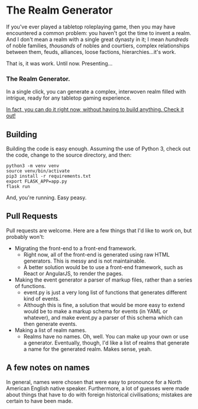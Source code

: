 # The Realm Generator
If you've ever played a tabletop roleplaying game, then you may have encountered a common problem: you haven't got the time to invent a realm. And I don't mean a realm with a single great dynasty in it; I mean *hundreds* of noble families, *thousands* of nobles and courtiers, complex relationships between them, feuds, alliances, loose factions, hierarchies...it's work.

That is, it was work. Until now. Presenting...

### The Realm Generator.

In a single click, you can generate a complex, interwoven realm filled with intrigue, ready for any tabletop gaming experience.

[In fact, you can do it right now, without having to build anything. Check it out!](https://infinite-woodland-34884.herokuapp.com/)

## Building

Building the code is easy enough. Assuming the use of Python 3, check out the code, change to the source directory, and then:

    python3 -m venv venv
    source venv/bin/activate
    pip3 install -r requirements.txt
    export FLASK_APP=app.py
    flask run

And, you're running. Easy peasy.

## Pull Requests

Pull requests are welcome. Here are a few things that I'd like to work on, but probably won't:

- Migrating the front-end to a front-end framework.
  - Right now, all of the front-end is generated using raw HTML generators. This is messy and is not maintainable.
  - A better solution would be to use a front-end framework, such as React or AngularJS, to render the pages.
- Making the event generator a parser of markup files, rather than a series of functions.
  - event.py is just a very long list of functions that generates different kind of events.
  - Although this is fine, a solution that would be more easy to extend would be to make a markup schema for events (in YAML or whatever), and make event.py a parser of this schema which can then generate events.
- Making a list of realm names.
  - Realms have no names. Oh, well. You can make up your own or use a generator. Eventually, though, I'd like a list of realms that generate a name for the generated realm. Makes sense, yeah.

## A few notes on names

In general, names were chosen that were easy to pronounce for a North American English native speaker. Furthermore, a lot of guesses were made about things that have to do with foreign historical civilisations; mistakes are certain to have been made.
